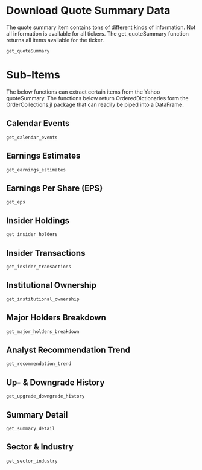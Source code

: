 # Download Quote Summary Data

The quote summary item contains tons of different kinds of information. Not all information is available for all tickers.
The get_quoteSummary function returns all items available for the ticker.

````@docs
get_quoteSummary
````

# Sub-Items

The below functions can extract certain items from the Yahoo quoteSummary. The functions below return OrderedDictionaries form the OrderCollections.jl package that can readily be piped into a DataFrame.
 
## Calendar Events

````@docs
get_calendar_events
````
## Earnings Estimates

````@docs
get_earnings_estimates
````
## Earnings Per Share (EPS)

````@docs
get_eps
````
## Insider Holdings

````@docs
get_insider_holders
````
## Insider Transactions

````@docs
get_insider_transactions
````
## Institutional Ownership

````@docs
get_institutional_ownership
````
## Major Holders Breakdown

````@docs
get_major_holders_breakdown
````
## Analyst Recommendation Trend

````@docs
get_recommendation_trend
````
## Up- & Downgrade History

````@docs
get_upgrade_downgrade_history
````
## Summary Detail

````@docs
get_summary_detail
````
## Sector & Industry

````@docs
get_sector_industry
````
